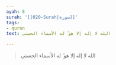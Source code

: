 ```yaml
---
ayah: 8
surah: '[[020-Surah|سورة]]'
tags:
- quran
text: الله لا إله إلا هو ۖ له الأسماء الحسنى

---
```

> الله لا إله إلا هو ۖ له الأسماء الحسنى
